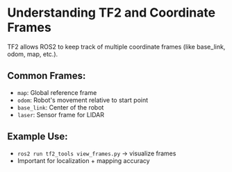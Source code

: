# Understanding TF2 and Coordinate Frames

TF2 allows ROS2 to keep track of multiple coordinate frames (like base_link, odom, map, etc.).

## Common Frames:
- `map`: Global reference frame
- `odom`: Robot's movement relative to start point
- `base_link`: Center of the robot
- `laser`: Sensor frame for LIDAR

## Example Use:
- `ros2 run tf2_tools view_frames.py` → visualize frames
- Important for localization + mapping accuracy
